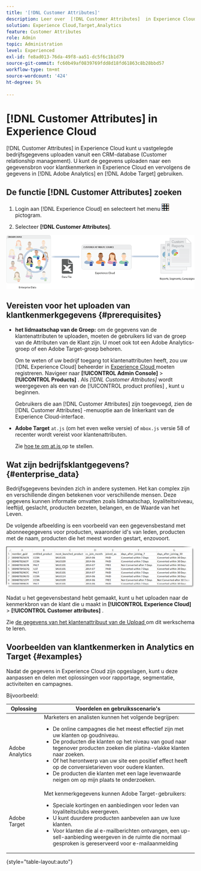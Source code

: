 ```yaml
---
title: '[!DNL Customer Attributes]'
description: Leer over  [!DNL Customer Attributes]  in Experience Cloud. Ontdek hoe u gegevens over klantkenmerken kunt uploaden voor gebruik in Adobe Analytics en Adobe Target.
solution: Experience Cloud,Target,Analytics
feature: Customer Attributes
role: Admin
topic: Administration
level: Experienced
exl-id: fe8ad013-76da-49f8-aa51-dc5f6c1b1d79
source-git-commit: fc60b49af0839769fdd8d18fd61863c8b28bbd57
workflow-type: tm+mt
source-wordcount: '424'
ht-degree: 5%

---
```


# [!DNL Customer Attributes] in Experience Cloud

[!DNL Customer Attributes] in Experience Cloud kunt u vastgelegde bedrijfsgegevens uploaden vanuit een CRM-database (Customer relationship management). U kunt de gegevens uploaden naar een gegevensbron voor klantkenmerken in Experience Cloud en vervolgens de gegevens in [!DNL Adobe Analytics] en [!DNL Adobe Target] gebruiken.

## De functie [!DNL Customer Attributes] zoeken

1. Login aan [!DNL Experience Cloud] en selecteert het menu ![ menu ](assets/menu-icon.png) pictogram.

1. Selecteer **[!DNL Customer Attributes]**.

![ overzicht van de attributen van de Klant ](assets/custom_reports.png)

## Vereisten voor het uploaden van klantkenmerkgegevens {#prerequisites}

* **het lidmaatschap van de Groep:** om de gegevens van de klantenattributen te uploaden, moeten de gebruikers lid van de groep van de Attributen van de Klant zijn. U moet ook tot een Adobe Analytics-groep of een Adobe Target-groep behoren.

  Om te weten of uw bedrijf toegang tot klantenattributen heeft, zou uw [!DNL Experience Cloud] beheerder in [ Experience Cloud ](https://experience.adobe.com) moeten registreren. Navigeer naar **[!UICONTROL Admin Console]** > **[!UICONTROL Products]** . Als *[!DNL Customer Attributes]* wordt weergegeven als een van de [!UICONTROL product profiles] , kunt u beginnen.

  Gebruikers die aan [!DNL Customer Attributes] zijn toegevoegd, zien de [!DNL Customer Attributes] -menuoptie aan de linkerkant van de Experience Cloud-interface.

* **Adobe Target** `at.js` (om het even welke versie) of `mbox.js` versie 58 of recenter wordt vereist voor klantenattributen.

  Zie [ hoe te om at.js ](https://experienceleague.adobe.com/docs/target-dev/developer/client-side/overview.html) op te stellen.

## Wat zijn bedrijfsklantgegevens? {#enterprise_data}

Bedrijfsgegevens bevinden zich in andere systemen. Het kan complex zijn en verschillende dingen betekenen voor verschillende mensen. Deze gegevens kunnen informatie omvatten zoals lidmaatschap, loyaliteitsniveau, leeftijd, geslacht, producten bezeten, belangen, en de Waarde van het Leven.

De volgende afbeelding is een voorbeeld van een gegevensbestand met abonneegegevens voor producten, waaronder id&#39;s van leden, producten met de naam, producten die het meest worden gestart, enzovoort.

![ wat gegevens van ondernemingsklanten is?](assets/01_crs_usecase.png)

Nadat u het gegevensbestand hebt gemaakt, kunt u het uploaden naar de kenmerkbron van de klant die u maakt in **[!UICONTROL Experience Cloud]** > **[!UICONTROL Customer attributes]** .

Zie [ de gegevens van het klantenattribuut van de Upload ](t-crs-usecase.md) om dit werkschema te leren.

## Voorbeelden van klantkenmerken in Analytics en Target {#examples}

Nadat de gegevens in Experience Cloud zijn opgeslagen, kunt u deze aanpassen en delen met oplossingen voor rapportage, segmentatie, activiteiten en campagnes.

Bijvoorbeeld:

| Oplossing | Voordelen en gebruiksscenario&#39;s |
|--- |--- |
| Adobe Analytics | Marketers en analisten kunnen het volgende begrijpen:<ul><li>De online campagnes die het meest effectief zijn met uw klanten op goudniveau.</li><li>De producten die klanten op het niveau van goud naar tegenover producten zoeken die platina-vlakke klanten naar zoeken.</li><li>Of het herontwerp van uw site een positief effect heeft op de conversietarieven voor oudere klanten.</li><li>De producten die klanten met een lage levenwaarde neigen om op mijn plaats te onderzoeken.</li></ul> |
| Adobe Target | Met kenmerkgegevens kunnen Adobe Target-gebruikers:<ul><li>Speciale kortingen en aanbiedingen voor leden van loyaliteitsclubs weergeven.</li><li>U kunt duurdere producten aanbevelen aan uw luxe klanten.</li><li>Voor klanten die al e-mailberichten ontvangen, een up-sell-aanbieding weergeven in de ruimte die normaal gesproken is gereserveerd voor e-mailaanmelding</li></ul> |

{style="table-layout:auto"}
